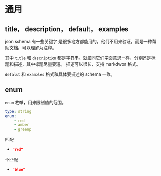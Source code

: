 # 通用

## title， description， default， examples

json schema 有一些关键字 是很多地方都能用的，他们不用来验证，而是一种帮助文档，可以理解为注释。

其中 `title` 和 `description` 都是字符串。就如同它们字面意思一样，分别还是标题和描述，其中标题尽量要短。 描述可以很长，支持 markdwon 格式。

`defalut` 和 `examples`  格式和具体要描述的 schema 一致。

## enum

`enum` 枚举，用来限制值的范围。

```yaml
type: string
enum:
	- red
	- amber
	- greenp
```

匹配

- ```json
  "red"
  ```

不匹配

- ```json
  "blue"
  ```